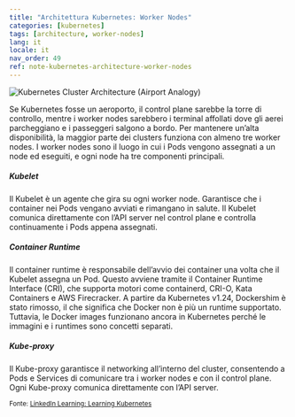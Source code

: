 ```yaml
---
title: "Architettura Kubernetes: Worker Nodes"
categories: [kubernetes]
tags: [architecture, worker-nodes]
lang: it
locale: it
nav_order: 49
ref: note-kubernetes-architecture-worker-nodes
---
```

![Kubernetes Cluster Architecture (Airport Analogy)](../../../assets/images/notes/kubernetes-architecture/control-plane-worker-nodes-airport.png)

Se Kubernetes fosse un aeroporto, il control plane sarebbe la torre di controllo, mentre i worker nodes sarebbero i terminal affollati dove gli aerei parcheggiano e i passeggeri salgono a bordo. Per mantenere un’alta disponibilità, la maggior parte dei clusters funziona con almeno tre worker nodes. I worker nodes sono il luogo in cui i Pods vengono assegnati a un node ed eseguiti, e ogni node ha tre componenti principali.

##### Kubelet
Il Kubelet è un agente che gira su ogni worker node. Garantisce che i container nei Pods vengano avviati e rimangano in salute. Il Kubelet comunica direttamente con l’API server nel control plane e controlla continuamente i Pods appena assegnati.

##### Container Runtime
Il container runtime è responsabile dell’avvio dei container una volta che il Kubelet assegna un Pod. Questo avviene tramite il Container Runtime Interface (CRI), che supporta motori come containerd, CRI-O, Kata Containers e AWS Firecracker. A partire da Kubernetes v1.24, Dockershim è stato rimosso, il che significa che Docker non è più un runtime supportato. Tuttavia, le Docker images funzionano ancora in Kubernetes perché le immagini e i runtimes sono concetti separati.

##### Kube-proxy
Il Kube-proxy garantisce il networking all’interno del cluster, consentendo a Pods e Services di comunicare tra i worker nodes e con il control plane. Ogni Kube-proxy comunica direttamente con l’API server.

<small>Fonte: [LinkedIn Learning: Learning Kubernetes](https://www.linkedin.com/learning/learning-kubernetes-16086900)</small>